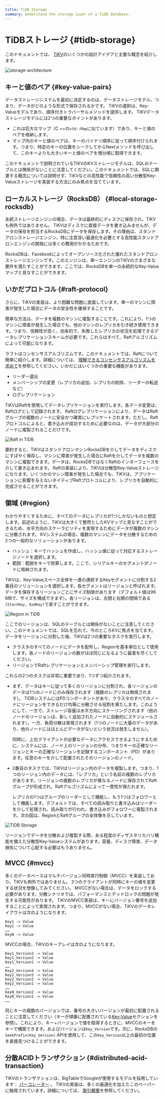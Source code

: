 ```yaml
---
title: TiDB Storage
summary: Understand the storage layer of a TiDB database.
---
```


# TiDBストレージ {#tidb-storage}

このドキュメントでは、 [TiKV](https://github.com/tikv/tikv)のいくつかの設計アイデアと主要な概念を紹介します。

![storage-architecture](https://download.pingcap.com/images/docs/tidb-storage-architecture.png)

## キーと値のペア {#key-value-pairs}

データストレージシステムを最初に決定するのは、データストレージモデル、つまり、データがどのような形式で保存されるかです。 TiKVの選択は、Key-Valueモデルであり、順序付きトラバーサルメソッドを提供します。 TiKVデータストレージモデルには2つの重要なポイントがあります。

-   これは巨大なマップ（C ++の`std::Map`に似ています）であり、キーと値のペアを格納します。
-   マップ内のキーと値のペアは、キーのバイナリ順序に従って順序付けられます。つまり、特定のキーの位置をシークしてからNextメソッドを呼び出して、このキーよりも大きいキーと値のペアを増分順に取得できます。

このドキュメントで説明されているTiKVのKVストレージモデルは、SQLのテーブルとは関係がないことに注意してください。このドキュメントでは、SQLに関連する概念については説明せず、TiKVなどの高性能で信頼性の高い分散型Key-Valueストレージを実装する方法にのみ焦点を当てています。

## ローカルストレージ（RocksDB） {#local-storage-rocksdb}

永続ストレージエンジンの場合、データは最終的にディスクに保存され、TiKVも例外ではありません。 TiKVはディスクに直接データを書き込みませんが、データの保存を担当するRocksDBにデータを保存します。その理由は、スタンドアロンストレージエンジン、特に注意深い最適化を必要とする高性能スタンドアロンエンジンの開発には多くの費用がかかるためです。

RocksDBは、Facebookによってオープンソース化された優れたスタンドアロンストレージエンジンです。このエンジンは、単一エンジンのTiKVのさまざまな要件を満たすことができます。ここでは、RocksDBを単一の永続的なKey-Valueマップと見なすことができます。

## いかだプロトコル {#raft-protocol}

さらに、TiKVの実装は、より困難な問題に直面しています。単一のマシンに障害が発生した場合にデータの安全性を確保することです。

簡単な方法は、データを複数のマシンに複製することです。これにより、1つのマシンに障害が発生した場合でも、他のマシンのレプリカを引き続き使用できます。つまり、信頼性が高く、効率的で、失敗したレプリカの状況を処理できるデータレプリケーションスキームが必要です。これらはすべて、Raftアルゴリズムによって可能になります。

ラフトはコンセンサスアルゴリズムです。このドキュメントでは、Raftについて簡単に紹介します。詳細については、 [理解できるコンセンサスアルゴリズムを求めて](https://raft.github.io/raft.pdf)を参照してください。いかだにはいくつかの重要な機能があります。

-   リーダー選出
-   メンバーシップの変更（レプリカの追加、レプリカの削除、リーダーの転送など）
-   ログレプリケーション

TiKVはRaftを使用してデータレプリケーションを実行します。各データ変更は、Raftログとして記録されます。 Raftログレプリケーションにより、データはRaftグループの複数のノードに安全かつ確実にレプリケートされます。ただし、Raftプロトコルによると、書き込みが成功するために必要なのは、データが大部分のノードに複製されることだけです。

![Raft in TiDB](https://download.pingcap.com/images/docs/tidb-storage-1.png)

要約すると、TiKVはスタンドアロンマシンRocksDBを介してデータをディスクにすばやく保存し、マシンに障害が発生した場合にRaftを介してデータを複数のマシンに複製できます。データは、RocksDBではなくRaftのインターフェースを介して書き込まれます。 Raftの実装により、TiKVは分散型Key-Valueストレージになります。いくつかのマシン障害が発生した場合でも、TiKVは、アプリケーションに影響を与えないネイティブRaftプロトコルにより、レプリカを自動的に完成させることができます。

## 領域 {#region}

わかりやすくするために、すべてのデータにレプリカが1つしかないものと想定します。前述のように、TiKVは大きくて整然としたKVマップと見なすことができるため、水平方向のスケーラビリティを実現するためにデータが複数のマシンに分散されます。 KVシステムの場合、複数のマシンにデータを分散するための2つの一般的なソリューションがあります。

-   ハッシュ：キーでハッシュを作成し、ハッシュ値に従って対応するストレージノードを選択します。
-   範囲：範囲をキーで除算します。ここで、シリアルキーのセグメントがノードに格納されます。

TiKVは、Key-Valueスペース全体を一連の連続するKeyセグメントに分割する2番目のソリューションを選択します。各セグメントはリージョンと呼ばれます。データを保存するリージョンごとにサイズ制限があります（デフォルト値は96 MBで、サイズを構成できます）。各リージョンは、左閉と右開の間隔である`[StartKey, EndKey)`で表すことができます。

![Region in TiDB](https://download.pingcap.com/images/docs/tidb-storage-2.png)

ここでのリージョンは、SQLのテーブルとは関係がないことに注意してください。このドキュメントでは、SQLを忘れて、今のところKVに焦点を当てます。データをリージョンに分割した後、TiKVは2つの重要なタスクを実行します。

-   クラスタのすべてのノードにデータを配布し、Regionを基本単位として使用します。各ノードのリージョンの数がほぼ同じになるように最善を尽くしてください。
-   リージョンでRaftレプリケーションとメンバーシップ管理を実行します。

これらの2つのタスクは非常に重要であり、1つずつ紹介されます。

-   まず、データはキーに従って多くのリージョンに分割され、各リージョンのデータは1つのノードにのみ保存されます（複数のレプリカは無視されます）。 TiDBシステムにはPDコンポーネントがあり、クラスタのすべてのノードにリージョンをできるだけ均等に分散させる役割を果たします。このようにして、一方で、ストレージ容量は水平方向にスケーリングされます（他のノードのリージョンは、新しく追加されたノードに自動的にスケジュールされます）。一方、負荷分散は実現されます（1つのノードに大量のデータがあり、他のノードにはほとんどデータがないという状況は発生しません）。

    同時に、上位クライアントが必要なデータにアクセスできるようにするために、システムには、ノード上のリージョンの分布、つまりキーの正確なリージョンとキーの正確なリージョンを記録するコンポーネント（PD）があります。任意のキーを介して配置されたそのリージョンのノード。

-   2番目のタスクでは、TiKVはリージョン内のデータを複製します。つまり、1つのリージョン内のデータには、「レプリカ」という名前の複数のレプリカがあります。リージョンの複数のレプリカが異なるノードに保存されてRaftグループが形成され、Raftアルゴリズムによって一貫性が保たれます。

    レプリカの1つはグループのリーダーとして機能し、もう1つはフォロワーとして機能します。デフォルトでは、すべての読み取りと書き込みはリーダーを介して処理され、読み取りが行われ、書き込みがフォロワーに複製されます。次の図は、RegionとRaftグループの全体像を示しています。

![TiDB Storage](https://download.pingcap.com/images/docs/tidb-storage-3.png)

リージョンでデータを分散および複製する際、ある程度のディザスタリカバリ機能を備えた分散型Key-Valueシステムがあります。容量、ディスク障害、データ損失について心配する必要はもうありません。

## MVCC {#mvcc}

多くのデータベースはマルチバージョン同時実行制御（MVCC）を実装しており、TiKVも例外ではありません。 2つのクライアントが同時にキーの値を変更する状況を想像してみてください。 MVCCがない場合は、データをロックする必要があります。分散シナリオでは、パフォーマンスとデッドロックの問題が発生する可能性があります。 TiKVのMVCC実装は、キーにバージョン番号を追加することによって実現されます。つまり、MVCCがない場合、TiKVのデータレイアウトは次のようになります。

```
Key1 -> Value
Key2 -> Value
……
KeyN -> Value
```

MVCCの場合、TiKVのキーアレイは次のようになります。

```
Key1_Version3 -> Value
Key1_Version2 -> Value
Key1_Version1 -> Value
……
Key2_Version4 -> Value
Key2_Version3 -> Value
Key2_Version2 -> Value
Key2_Version1 -> Value
……
KeyN_Version2 -> Value
KeyN_Version1 -> Value
……
```

同じキーの複数のバージョンでは、番号の大きいバージョンが最初に配置されることに注意してください（キーが順番に配置されている[Key-Value](#key-value-pairs)セクションを参照）。これにより、キー+バージョンで値を取得するときに、MVCCのキーをキーで構築できます。およびバージョンは`Key_Version`です。次に、RocksDBの`SeekPrefix(Key_Version)` APIを使用して、この`Key_Version`以上の最初の位置を直接見つけることができます。

## 分散ACIDトランザクション {#distributed-acid-transaction}

TiKVのトランザクションは、BigTableでGoogleが使用するモデルを採用しています： [パーコレーター](https://research.google.com/pubs/pub36726.html) 。 TiKVの実装は、多くの最適化を加えたこのペーパーに触発されています。詳細については、 [取引概要](/transaction-overview.md)を参照してください。
